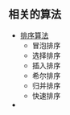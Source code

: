 ## 相关的算法

- [排序算法](./sequence.js)
    - 冒泡排序
    - 选择排序
    - 插入排序
    - 希尔排序
    - 归并排序
    - 快速排序
- 